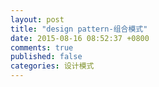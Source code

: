 ```yaml
---
layout: post
title: "design pattern-组合模式"
date: 2015-08-16 08:52:37 +0800
comments: true
published: false
categories: 设计模式
---
```

